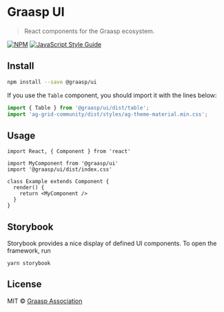 # Graasp UI 

> React components for the Graasp ecosystem.

[![NPM](https://img.shields.io/npm/v/@graasp/ui.svg)](https://www.npmjs.com/package/graasp-ui) [![JavaScript Style Guide](https://img.shields.io/badge/code_style-standard-brightgreen.svg)](https://standardjs.com)

## Install

```bash
npm install --save @graasp/ui
```

If you use the `Table` component, you should import it with the lines below:

```js
import { Table } from '@graasp/ui/dist/table';
import 'ag-grid-community/dist/styles/ag-theme-material.min.css';
````

## Usage

```tsx
import React, { Component } from 'react'

import MyComponent from '@graasp/ui'
import '@graasp/ui/dist/index.css'

class Example extends Component {
  render() {
    return <MyComponent />
  }
}
```

## Storybook

Storybook provides a nice display of defined UI components. To open the framework, run
```
yarn storybook
```

## License

MIT © [Graasp Association](https://graasp.org)
